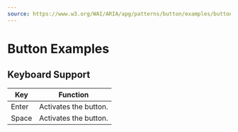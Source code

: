 ```yaml
---
source: https://www.w3.org/WAI/ARIA/apg/patterns/button/examples/button/
---
```

Button Examples
===============

Keyboard Support
----------------

| Key | Function |
| --- | --- |
| Enter | Activates the button. |
| Space | Activates the button. |